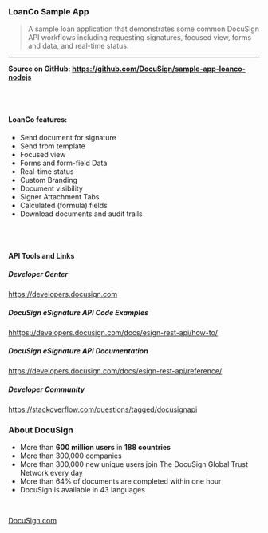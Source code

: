
 <br />

### LoanCo Sample App

> A sample loan application that demonstrates some common DocuSign API workflows including requesting signatures, focused view, forms and data, and real-time status.

<hr />

<div class="row"><div class="col-md-6">

__Source on GitHub: <a target="_blank" href="https://github.com/DocuSign/sample-app-loanco-nodejs" rel="nofollow">https://github.com/DocuSign/sample-app-loanco-nodejs</a>__

<br />
<br />

<h4>LoanCo features:</h4>

<ul>
<li>Send document for signature</li>
<li>Send from template</li>
<li>Focused view</li>
<li>Forms and form-field Data</li>
<li>Real-time status</li>
<li>Custom Branding</li>
<li>Document visibility</li>
<li>Signer Attachment Tabs</li>
<li>Calculated (formula) fields</li>
<li>Download documents and audit trails</li>
</ul>
</div><div class="col-md-6">

<br />
<br />
<h4>API Tools and Links</h4>

<h5>Developer Center</h5>
<a target="_blank" href="https://developers.docusign.com">https://developers.docusign.com</a>

<h5>DocuSign eSignature API Code Examples</h5>
<a target="_blank" href="https://developers.docusign.com/docs/esign-rest-api/how-to/">hhttps://developers.docusign.com/docs/esign-rest-api/how-to/</a>

<h5>DocuSign eSignature API Documentation</h5>
<a target="_blank" href="https://developers.docusign.com/docs/esign-rest-api/reference/">https://developers.docusign.com/docs/esign-rest-api/reference/</a>

<h5>Developer Community</h5>
<a target="_blank" href="https://stackoverflow.com/questions/tagged/docusignapi" rel="nofollow">https://stackoverflow.com/questions/tagged/docusignapi</a>

</div></div>

### About DocuSign

* More than __600 million users__ in __188 countries__
* More than 300,000 companies
* More than 300,000 new unique users join The DocuSign Global Trust Network every day
* More than 64% of documents are completed within one hour
* DocuSign is available in 43 languages

<br />

[DocuSign.com](http://www.docusign.com/)
